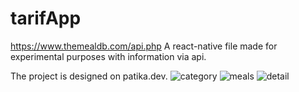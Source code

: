 # tarifApp

https://www.themealdb.com/api.php
A react-native file made for experimental purposes with information via api. 

The project is designed on patika.dev. 
![category](https://user-images.githubusercontent.com/51880914/200654955-3d4951ab-5e4b-4ae1-a9b5-3a032e022013.jpg)
![meals](https://user-images.githubusercontent.com/51880914/200654965-1f034d8a-ce5b-4ccb-aff9-64b218adb7ea.jpg)
![detail](https://user-images.githubusercontent.com/51880914/200654978-95f09774-d2b6-482a-bf16-439843f32121.jpg)

